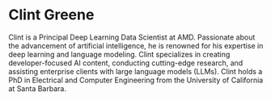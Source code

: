 <head>
  <meta charset="UTF-8">
  <meta name="description" content="Clint Greene">
  <meta name="keywords" content="AMD GPU, MI300, MI250, ROCm, blog, contributor, blog author">
</head>

# Clint Greene

Clint is a Principal Deep Learning Data Scientist at AMD. Passionate about the advancement of artificial intelligence, he is renowned for his expertise in deep learning and language modeling. Clint specializes
in creating developer-focused AI content, conducting cutting-edge research, and assisting enterprise
clients with large language models (LLMs). Clint holds a PhD in Electrical and Computer Engineering
from the University of California at Santa Barbara.

